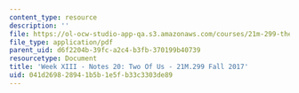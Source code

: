 ```yaml
---
content_type: resource
description: ''
file: https://ol-ocw-studio-app-qa.s3.amazonaws.com/courses/21m-299-the-beatles-fall-2017/041d269828941b5b1e5fb33c3303de89_MIT21M_299F17_Notes20.pdf
file_type: application/pdf
parent_uid: d6f2204b-39fc-a2c4-b3fb-370199b40739
resourcetype: Document
title: 'Week XIII - Notes 20: Two Of Us - 21M.299 Fall 2017'
uid: 041d2698-2894-1b5b-1e5f-b33c3303de89
---
```

